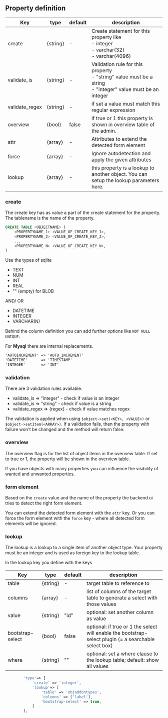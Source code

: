 ## Property definition


| Key | type | default | description |
| --- | --- | --- | --- |
| create | {string} | - | Create statement for this property like<br>- integer<br>- varchar(32)<br>- varchar(4096) |
| validate_is | {string} | - | Validation rule for this property <br>- "string" value must be a string<br>- "integer" value must be an integer|
| validate_regex | {string} | - | if set a value must match this regular expression |
| overview | {bool} | false | if true or 1 this property is shown in overview table of the admin. |
| attr | {array} | - | Attributes to extend the detected form element |
| force | {array} | - | Ignore autodetection and apply the given attributes |
| lookup | {array} | - | this property is a lookup to another object. You can setup the lookup parameters here. |

### create

The create key has as value a part of the create statement for the property.
The tablename is the name of the property.

```sql
CREATE TABLE <OBJECTNAME> (
    <PROPERTYNAME_1> <VALUE_OF_CREATE_KEY_1>,
    <PROPERTYNAME_2> <VALUE_OF_CREATE_KEY_2>,
    ...
    <PROPERTYNAME_N> <VALUE_OF_CREATE_KEY_N>,
)
```

Use the types of sqlite

* TEXT
* NUM
* INT
* REAL
* "" (empty) for BLOB

AND/ OR

* DATETIME
* INTEGER
* VARCHAR(N)

Behind the column definition you can add further options like `NOT NULL UNIQUE`.

For **Mysql** there are internal replacements.

```txt
'AUTOINCREMENT' => 'AUTO_INCREMENT'
'DATETIME'      => 'TIMESTAMP'
'INTEGER'       => 'INT'
```

### validation

There are 3 validation rules available.

* validate_is => "integer" - check if value is an integer
* validate_is => "string" - check if value is a string
* validate_regex => {regex} - check if value matches regex

The validation is applied when using `$object->set(<KEY>, <VALUE>)` or `$object->setItem(<ARRAY>)`. If a validation fails, then the property with failure won't be changed and the method will return false.

### overview

The overview flag is for the list of object items in the overview table. If set to true or 1, the property will be shown in the overview table.

If you have objects with many properties you can influence the visibility of wanted and unwanted properties.

### form element

Based on the `create` value and the name of the property the backend ui tries to detect the right form element.

You can extend the detected form element with the `attr` key. Or you can force the form element with the `force` key - where all detected form elements will be ignored.

### lookup

The lookup is a lookup to a single item of another object type.
Your property must be an integer and is used as foreign key to the lookup table.

In the lookup key you define with the keys


| Key | type | default | description |
| --- | --- | --- | --- |
| table | {string} | - | target table to reference to |
| columns | {array} | - | list of columns of the target table to generate a select with those values |
| value | {string} | "id" | optional: set another column as value |
| bootstrap-select | {bool} | false | optional: if true or 1 the select will enable the bootstrap-select plugin (= a searchable select box) |
| where | {string} | "" | optional: set a where clause to the lookup table; default: show all values |

```php
        'type'=> [
            'create' => 'integer',
            'lookup'=> [
                'table' => 'objaddontypes', 
                'columns' => ['label'], 
                'bootstrap-select' => true,
            ]
        ],
```
